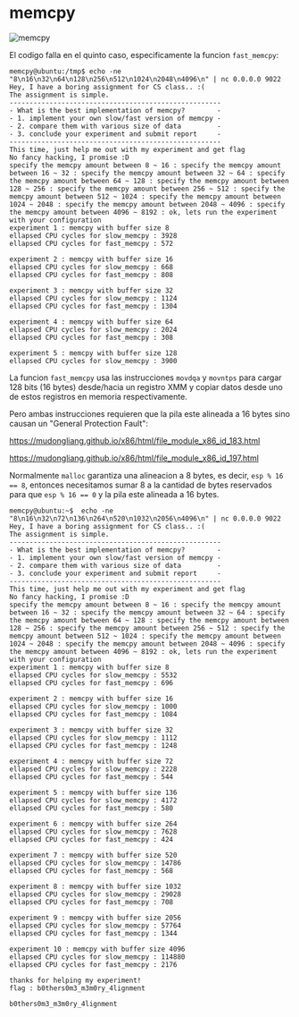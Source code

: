 # memcpy 

![memcpy](https://github.com/user-attachments/assets/2aed7399-67c4-4824-89f0-47e075d2dcc4)

El codigo falla en el quinto caso, especificamente la funcion `fast_memcpy`:
```
memcpy@ubuntu:/tmp$ echo -ne "8\n16\n32\n64\n128\n256\n512\n1024\n2048\n4096\n" | nc 0.0.0.0 9022
Hey, I have a boring assignment for CS class.. :(
The assignment is simple.
-----------------------------------------------------
- What is the best implementation of memcpy?        -
- 1. implement your own slow/fast version of memcpy -
- 2. compare them with various size of data         -
- 3. conclude your experiment and submit report     -
-----------------------------------------------------
This time, just help me out with my experiment and get flag
No fancy hacking, I promise :D
specify the memcpy amount between 8 ~ 16 : specify the memcpy amount between 16 ~ 32 : specify the memcpy amount between 32 ~ 64 : specify the memcpy amount between 64 ~ 128 : specify the memcpy amount between 128 ~ 256 : specify the memcpy amount between 256 ~ 512 : specify the memcpy amount between 512 ~ 1024 : specify the memcpy amount between 1024 ~ 2048 : specify the memcpy amount between 2048 ~ 4096 : specify the memcpy amount between 4096 ~ 8192 : ok, lets run the experiment with your configuration
experiment 1 : memcpy with buffer size 8
ellapsed CPU cycles for slow_memcpy : 3928
ellapsed CPU cycles for fast_memcpy : 572

experiment 2 : memcpy with buffer size 16
ellapsed CPU cycles for slow_memcpy : 668
ellapsed CPU cycles for fast_memcpy : 808

experiment 3 : memcpy with buffer size 32
ellapsed CPU cycles for slow_memcpy : 1124
ellapsed CPU cycles for fast_memcpy : 1304

experiment 4 : memcpy with buffer size 64
ellapsed CPU cycles for slow_memcpy : 2024
ellapsed CPU cycles for fast_memcpy : 308

experiment 5 : memcpy with buffer size 128
ellapsed CPU cycles for slow_memcpy : 3900
```

La funcion `fast_memcpy` usa las instrucciones `movdqa` y `movntps` para cargar 128 bits (16 bytes) desde/hacia un registro XMM y copiar datos desde uno de estos registros en memoria respectivamente.

Pero ambas instrucciones requieren que la pila este alineada a 16 bytes sino causan un "General Protection Fault":

https://mudongliang.github.io/x86/html/file_module_x86_id_183.html

https://mudongliang.github.io/x86/html/file_module_x86_id_197.html

Normalmente `malloc` garantiza una alineacion a 8 bytes, es decir, `esp % 16 == 8`, entonces necesitamos sumar 8 a la cantidad de bytes reservados para que `esp % 16 == 0` y la pila este alineada a 16 bytes.

```
memcpy@ubuntu:~$  echo -ne "8\n16\n32\n72\n136\n264\n520\n1032\n2056\n4096\n" | nc 0.0.0.0 9022
Hey, I have a boring assignment for CS class.. :(
The assignment is simple.
-----------------------------------------------------
- What is the best implementation of memcpy?        -
- 1. implement your own slow/fast version of memcpy -
- 2. compare them with various size of data         -
- 3. conclude your experiment and submit report     -
-----------------------------------------------------
This time, just help me out with my experiment and get flag
No fancy hacking, I promise :D
specify the memcpy amount between 8 ~ 16 : specify the memcpy amount between 16 ~ 32 : specify the memcpy amount between 32 ~ 64 : specify the memcpy amount between 64 ~ 128 : specify the memcpy amount between 128 ~ 256 : specify the memcpy amount between 256 ~ 512 : specify the memcpy amount between 512 ~ 1024 : specify the memcpy amount between 1024 ~ 2048 : specify the memcpy amount between 2048 ~ 4096 : specify the memcpy amount between 4096 ~ 8192 : ok, lets run the experiment with your configuration
experiment 1 : memcpy with buffer size 8
ellapsed CPU cycles for slow_memcpy : 5532
ellapsed CPU cycles for fast_memcpy : 696

experiment 2 : memcpy with buffer size 16
ellapsed CPU cycles for slow_memcpy : 1000
ellapsed CPU cycles for fast_memcpy : 1084

experiment 3 : memcpy with buffer size 32
ellapsed CPU cycles for slow_memcpy : 1112
ellapsed CPU cycles for fast_memcpy : 1248

experiment 4 : memcpy with buffer size 72
ellapsed CPU cycles for slow_memcpy : 2228
ellapsed CPU cycles for fast_memcpy : 544

experiment 5 : memcpy with buffer size 136
ellapsed CPU cycles for slow_memcpy : 4172
ellapsed CPU cycles for fast_memcpy : 580

experiment 6 : memcpy with buffer size 264
ellapsed CPU cycles for slow_memcpy : 7628
ellapsed CPU cycles for fast_memcpy : 424

experiment 7 : memcpy with buffer size 520
ellapsed CPU cycles for slow_memcpy : 14786
ellapsed CPU cycles for fast_memcpy : 568

experiment 8 : memcpy with buffer size 1032
ellapsed CPU cycles for slow_memcpy : 29028
ellapsed CPU cycles for fast_memcpy : 708

experiment 9 : memcpy with buffer size 2056
ellapsed CPU cycles for slow_memcpy : 57764
ellapsed CPU cycles for fast_memcpy : 1344

experiment 10 : memcpy with buffer size 4096
ellapsed CPU cycles for slow_memcpy : 114880
ellapsed CPU cycles for fast_memcpy : 2176

thanks for helping my experiment!
flag : b0thers0m3_m3m0ry_4lignment
```

`b0thers0m3_m3m0ry_4lignment`
